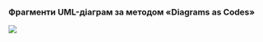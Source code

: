 ### Фрагменти UML-діаграм за методом «Diagrams as Codes»
![](http://www.plantuml.com/plantuml/proxy?cache=no&src=https://raw.githubusercontent.com/oleksandrblazhko/ai201-tsigankova/laboratory-work-7/2-SoftwareDesign/2.7-PlantUML/UML-UseCase.puml)
